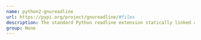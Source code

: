 ```yaml
---
name: python2-gnureadline
url: https://pypi.org/project/gnureadline/#files
description: The standard Python readline extension statically linked against the GNU readline library.
group: None
---
```

